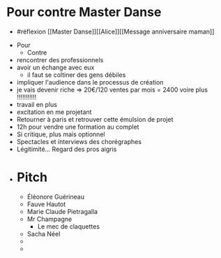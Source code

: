 # Pour contre Master Danse
* #réflexion [[Master Danse]][[Alice]][[Message anniversaire maman]]


- Pour
    - Contre
- rencontrer des professionnels
- avoir un échange avec eux
    - il faut se coltiner des gens débiles
- impliquer l'audience dans le processus de création
- je vais devenir riche
=> 20€/120 ventes par mois = 2400 voire plus !!!!!!!!!!!
- travail en plus
- excitation en me projetant
- Retourner à paris et retrouver cette émulsion de projet
- 12h pour vendre une formation au complet
- Si critique, plus mais optionnel
- Spectacles et interviews des chorégraphes
- Légitimité... Regard des pros aigris
* # Pitch

	* Éléonore Guérineau
	* Fauve Hautot
	* Marie Claude Pietragalla
	* Mr Champagne
		* Le mec de claquettes
	* Sacha Néel
	* 
	*